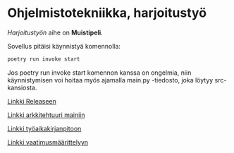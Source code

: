 # Ohjelmistotekniikka, harjoitustyö

*Harjoitustyön* aihe on **Muistipeli**.

Sovellus pitäisi käynnistyä komennolla: 
```bash
poetry run invoke start
```
Jos poetry run invoke start komennon kanssa on ongelmia, niin käynnistymisen voi hoitaa myös ajamalla main.py -tiedosto, joka löytyy src-kansiosta.

[Linkki Releaseen](https://github.com/Fapacus/ot-harjoitustyo/releases/tag/viikko5)

[Linkki arkkitehtuuri mainiin](dokumentaatio/arkkitehtuuri_main.md)

[Linkki työaikakirjanpitoon](dokumentaatio/tyoaikakirjanpito.md)

[Linkki vaatimusmäärittelyyn](dokumentaatio/vaatimusmaarittely.md)
